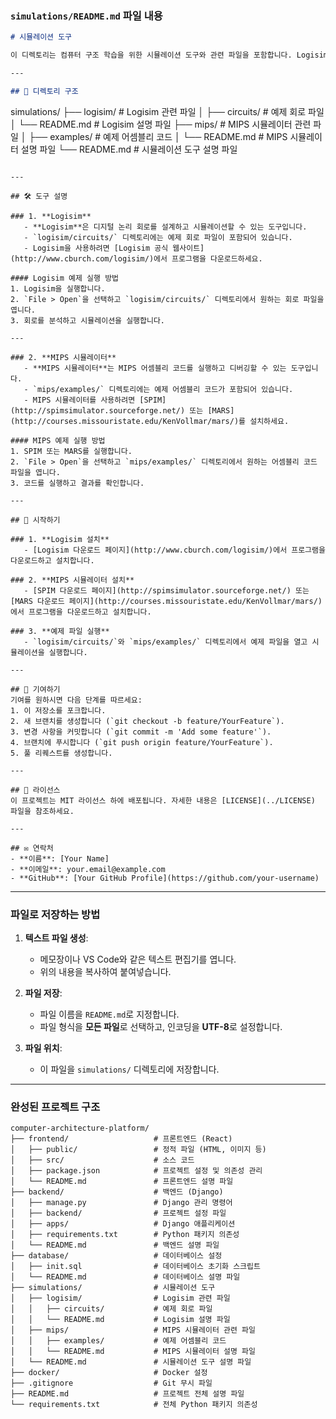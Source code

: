 

### `simulations/README.md` 파일 내용

```markdown
# 시뮬레이션 도구

이 디렉토리는 컴퓨터 구조 학습을 위한 시뮬레이션 도구와 관련 파일을 포함합니다. Logisim과 MIPS 시뮬레이터를 사용하여 회로 설계 및 어셈블리 코드 실행을 연습할 수 있습니다.

---

## 📂 디렉토리 구조
```
simulations/
├── logisim/                # Logisim 관련 파일
│   ├── circuits/           # 예제 회로 파일
│   └── README.md           # Logisim 설명 파일
├── mips/                   # MIPS 시뮬레이터 관련 파일
│   ├── examples/           # 예제 어셈블리 코드
│   └── README.md           # MIPS 시뮬레이터 설명 파일
└── README.md               # 시뮬레이션 도구 설명 파일
```

---

## 🛠 도구 설명

### 1. **Logisim**
   - **Logisim**은 디지털 논리 회로를 설계하고 시뮬레이션할 수 있는 도구입니다.
   - `logisim/circuits/` 디렉토리에는 예제 회로 파일이 포함되어 있습니다.
   - Logisim을 사용하려면 [Logisim 공식 웹사이트](http://www.cburch.com/logisim/)에서 프로그램을 다운로드하세요.

#### Logisim 예제 실행 방법
1. Logisim을 실행합니다.
2. `File > Open`을 선택하고 `logisim/circuits/` 디렉토리에서 원하는 회로 파일을 엽니다.
3. 회로를 분석하고 시뮬레이션을 실행합니다.

---

### 2. **MIPS 시뮬레이터**
   - **MIPS 시뮬레이터**는 MIPS 어셈블리 코드를 실행하고 디버깅할 수 있는 도구입니다.
   - `mips/examples/` 디렉토리에는 예제 어셈블리 코드가 포함되어 있습니다.
   - MIPS 시뮬레이터를 사용하려면 [SPIM](http://spimsimulator.sourceforge.net/) 또는 [MARS](http://courses.missouristate.edu/KenVollmar/mars/)를 설치하세요.

#### MIPS 예제 실행 방법
1. SPIM 또는 MARS를 실행합니다.
2. `File > Open`을 선택하고 `mips/examples/` 디렉토리에서 원하는 어셈블리 코드 파일을 엽니다.
3. 코드를 실행하고 결과를 확인합니다.

---

## 🚀 시작하기

### 1. **Logisim 설치**
   - [Logisim 다운로드 페이지](http://www.cburch.com/logisim/)에서 프로그램을 다운로드하고 설치합니다.

### 2. **MIPS 시뮬레이터 설치**
   - [SPIM 다운로드 페이지](http://spimsimulator.sourceforge.net/) 또는 [MARS 다운로드 페이지](http://courses.missouristate.edu/KenVollmar/mars/)에서 프로그램을 다운로드하고 설치합니다.

### 3. **예제 파일 실행**
   - `logisim/circuits/`와 `mips/examples/` 디렉토리에서 예제 파일을 열고 시뮬레이션을 실행합니다.

---

## 🤝 기여하기
기여를 원하시면 다음 단계를 따르세요:
1. 이 저장소를 포크합니다.
2. 새 브랜치를 생성합니다 (`git checkout -b feature/YourFeature`).
3. 변경 사항을 커밋합니다 (`git commit -m 'Add some feature'`).
4. 브랜치에 푸시합니다 (`git push origin feature/YourFeature`).
5. 풀 리퀘스트를 생성합니다.

---

## 📄 라이선스
이 프로젝트는 MIT 라이선스 하에 배포됩니다. 자세한 내용은 [LICENSE](../LICENSE) 파일을 참조하세요.

---

## ✉️ 연락처
- **이름**: [Your Name]
- **이메일**: your.email@example.com
- **GitHub**: [Your GitHub Profile](https://github.com/your-username)
```

---

### 파일로 저장하는 방법

1. **텍스트 파일 생성**:
   - 메모장이나 VS Code와 같은 텍스트 편집기를 엽니다.
   - 위의 내용을 복사하여 붙여넣습니다.

2. **파일 저장**:
   - 파일 이름을 `README.md`로 지정합니다.
   - 파일 형식을 **모든 파일**로 선택하고, 인코딩을 **UTF-8**로 설정합니다.

3. **파일 위치**:
   - 이 파일을 `simulations/` 디렉토리에 저장합니다.

---

### 완성된 프로젝트 구조
```
computer-architecture-platform/
├── frontend/                   # 프론트엔드 (React)
│   ├── public/                 # 정적 파일 (HTML, 이미지 등)
│   ├── src/                    # 소스 코드
│   ├── package.json            # 프로젝트 설정 및 의존성 관리
│   └── README.md               # 프론트엔드 설명 파일
├── backend/                    # 백엔드 (Django)
│   ├── manage.py               # Django 관리 명령어
│   ├── backend/                # 프로젝트 설정 파일
│   ├── apps/                   # Django 애플리케이션
│   ├── requirements.txt        # Python 패키지 의존성
│   └── README.md               # 백엔드 설명 파일
├── database/                   # 데이터베이스 설정
│   ├── init.sql                # 데이터베이스 초기화 스크립트
│   └── README.md               # 데이터베이스 설명 파일
├── simulations/                # 시뮬레이션 도구
│   ├── logisim/                # Logisim 관련 파일
│   │   ├── circuits/           # 예제 회로 파일
│   │   └── README.md           # Logisim 설명 파일
│   ├── mips/                   # MIPS 시뮬레이터 관련 파일
│   │   ├── examples/           # 예제 어셈블리 코드
│   │   └── README.md           # MIPS 시뮬레이터 설명 파일
│   └── README.md               # 시뮬레이션 도구 설명 파일
├── docker/                     # Docker 설정
├── .gitignore                  # Git 무시 파일
├── README.md                   # 프로젝트 전체 설명 파일
└── requirements.txt            # 전체 Python 패키지 의존성
```

